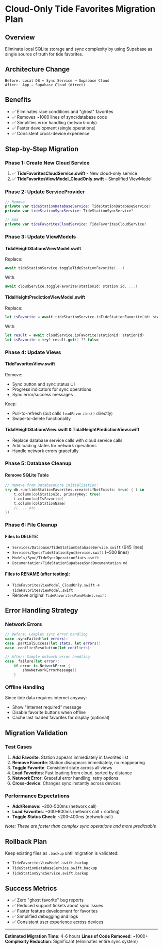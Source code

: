# Cloud-Only Tide Favorites Migration Plan

## Overview
Eliminate local SQLite storage and sync complexity by using Supabase as single source of truth for tide favorites.

## Architecture Change
```
Before: Local DB ↔️ Sync Service ↔️ Supabase Cloud
After:  App → Supabase Cloud (direct)
```

## Benefits
- ✅ Eliminates race conditions and "ghost" favorites
- ✅ Removes ~1000 lines of sync/database code  
- ✅ Simplifies error handling (network-only)
- ✅ Faster development (single operations)
- ✅ Consistent cross-device experience

## Step-by-Step Migration

### Phase 1: Create New Cloud Service
1. ✅ **TideFavoritesCloudService.swift** - New cloud-only service
2. ✅ **TideFavoritesViewModel_CloudOnly.swift** - Simplified ViewModel

### Phase 2: Update ServiceProvider
```swift
// Remove
private var tideStationDatabaseService: TideStationDatabaseService?
private var tideStationSyncService: TideStationSyncService?

// Add  
private var tideFavoritesCloudService: TideFavoritesCloudService?
```

### Phase 3: Update ViewModels

#### TidalHeightStationsViewModel.swift
Replace:
```swift
await tideStationService.toggleTideStationFavorite(...)
```
With:
```swift
await cloudService.toggleFavorite(stationId: station.id, ...)
```

#### TidalHeightPredictionViewModel.swift  
Replace:
```swift
let isFavorite = await tideStationService.isTideStationFavorite(id: stationId)
```
With:
```swift
let result = await cloudService.isFavorite(stationId: stationId)
let isFavorite = try? result.get() ?? false
```

### Phase 4: Update Views

#### TideFavoritesView.swift
Remove:
- Sync button and sync status UI
- Progress indicators for sync operations
- Sync error/success messages

Keep:
- Pull-to-refresh (but calls `loadFavorites()` directly)
- Swipe-to-delete functionality

#### TidalHeightStationsView.swift & TidalHeightPredictionView.swift
- Replace database service calls with cloud service calls
- Add loading states for network operations
- Handle network errors gracefully

### Phase 5: Database Cleanup

#### Remove SQLite Table
```swift
// Remove from DatabaseCore initialization:
try db.run(tideStationFavorites.create(ifNotExists: true) { t in
    t.column(colStationId, primaryKey: true)
    t.column(colIsFavorite)
    t.column(colStationName)
    // ... etc
})
```

### Phase 6: File Cleanup

#### Files to DELETE:
- `Services/Database/TideStationDatabaseService.swift` (645 lines)
- `Services/Sync/TideStationSyncService.swift` (~500 lines)  
- `Models/Sync/TideSyncOperationStats.swift`
- `Documentation/TideStationSupabaseSyncDocumentation.md`

#### Files to RENAME (after testing):
- `TideFavoritesViewModel_CloudOnly.swift` → `TideFavoritesViewModel.swift`
- Remove original `TideFavoritesViewModel.swift`

## Error Handling Strategy

### Network Errors
```swift
// Before: Complex sync error handling
case .syncFailed(let errors):
case .partialSuccess(let stats, let errors):
case .conflictResolution(let conflicts):

// After: Simple network error handling  
case .failure(let error):
    if error is NetworkError {
        showNetworkErrorMessage()
    }
```

### Offline Handling
Since tide data requires internet anyway:
- Show "Internet required" message
- Disable favorite buttons when offline
- Cache last loaded favorites for display (optional)

## Migration Validation

### Test Cases
1. **Add Favorite**: Station appears immediately in favorites list
2. **Remove Favorite**: Station disappears immediately, no reappearing
3. **Toggle Favorite**: Consistent state across all views
4. **Load Favorites**: Fast loading from cloud, sorted by distance
5. **Network Error**: Graceful error handling, retry options
6. **Cross-device**: Changes sync instantly across devices

### Performance Expectations
- **Add/Remove**: ~200-500ms (network call)
- **Load Favorites**: ~300-800ms (network call + sorting)
- **Toggle Status Check**: ~200-400ms (network call)

*Note: These are faster than complex sync operations and more predictable*

## Rollback Plan
Keep existing files as `.backup` until migration is validated:
- `TideFavoritesViewModel.swift.backup`
- `TideStationDatabaseService.swift.backup` 
- `TideStationSyncService.swift.backup`

## Success Metrics
- ✅ Zero "ghost favorite" bug reports
- ✅ Reduced support tickets about sync issues  
- ✅ Faster feature development for favorites
- ✅ Simplified debugging and logs
- ✅ Consistent user experience across devices

---

**Estimated Migration Time**: 4-6 hours
**Lines of Code Removed**: ~1000+
**Complexity Reduction**: Significant (eliminates entire sync system)